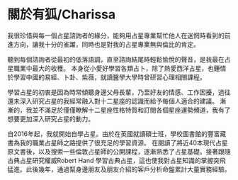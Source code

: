 關於有狐/Charissa
===================
我很珍惜與每一個占星諮詢者的緣分，能夠用占星專業幫忙他人在迷惘時看到的前進方向，讓我十分的雀躍，同時也是對我的占星專業無與倫比的肯定。

聽到每個諮詢者從最初的低落語調，直至諮詢結尾時輕鬆愉悅的聲音，是我最在占星職業中最大的收穫。
本身從小愛好學習各類占卜，除了熱愛西洋占星，也鍾情於學習中國的易經、卜卦、紫薇，就讀醫學大學時曾研習心理相關課程。

學習占星的初衷是因為時常傾聽身邊父母長輩，乃至好友的情感、工作困擾，過往還未深入研究占星的我經常融入對十二星座的認識而給予每個人適合的建議。
漸漸的，我並不滿足於僅僅瞭解十二星座性格特質和訂閱各個星座運勢頻道，我有了想要更加深入研究占星的動力。

自2016年起，我就開始自學占星。由於在英國就讀碩士班，學校圖書館的豐富藏書為我的職業占星師之路提供了很充足的學習資源。
在閱讀了將近40本現代占星原文書後，以及搜索一些倫敦占星師的公開課程，逐漸熟悉了占星基礎。接著跟隨古典占星研究權威Robert Hand 學習古典占星，這也使我對占星知識的掌握突飛猛進。此後幾年，通過幫身邊朋友及朋友介紹的客戶分析命盤累計大量實務經驗。
